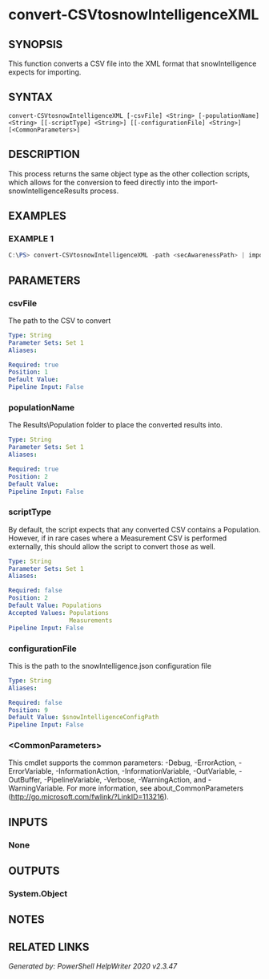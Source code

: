 ﻿# convert-CSVtosnowIntelligenceXML

## SYNOPSIS
This function converts a CSV file into the XML format that snowIntelligence expects for importing.

## SYNTAX
```
convert-CSVtosnowIntelligenceXML [-csvFile] <String> [-populationName] <String> [[-scriptType] <String>] [[-configurationFile] <String>] [<CommonParameters>]
```

## DESCRIPTION
This process returns the same object type as the other collection scripts, which allows for the conversion to feed directly into the import-snowIntelligenceResults process.

## EXAMPLES

### EXAMPLE 1

```powershell
C:\PS> convert-CSVtosnowIntelligenceXML -path <secAwarenessPath> | import-snowIntelligenceResults
```

## PARAMETERS

### csvFile
The path to the CSV to convert

```yaml
Type: String
Parameter Sets: Set 1
Aliases: 

Required: true
Position: 1
Default Value: 
Pipeline Input: False
```

### populationName
The Results\\Population folder to place the converted results into.

```yaml
Type: String
Parameter Sets: Set 1
Aliases: 

Required: true
Position: 2
Default Value: 
Pipeline Input: False
```

### scriptType
By default, the script expects that any converted CSV contains a Population.  However, if in rare cases where a Measurement CSV is performed externally, this should allow the script to convert those as well.

```yaml
Type: String
Parameter Sets: Set 1
Aliases: 

Required: false
Position: 2
Default Value: Populations
Accepted Values: Populations
                 Measurements
Pipeline Input: False
```

### configurationFile
This is the path to the snowIntelligence.json configuration file

```yaml
Type: String
Aliases: 

Required: false
Position: 9
Default Value: $snowIntelligenceConfigPath
Pipeline Input: False
```

### \<CommonParameters\>
This cmdlet supports the common parameters: -Debug, -ErrorAction, -ErrorVariable, -InformationAction, -InformationVariable, -OutVariable, -OutBuffer, -PipelineVariable, -Verbose, -WarningAction, and -WarningVariable. For more information, see about_CommonParameters (http://go.microsoft.com/fwlink/?LinkID=113216).

## INPUTS

### None


## OUTPUTS

### System.Object


## NOTES

## RELATED LINKS


*Generated by: PowerShell HelpWriter 2020 v2.3.47*
